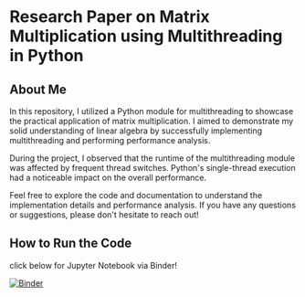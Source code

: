 # Research Paper on Matrix Multiplication using Multithreading in Python

## About Me

In this repository, I utilized a Python module for multithreading to showcase the practical application of matrix multiplication. I aimed to demonstrate my solid understanding of linear algebra by successfully implementing multithreading and performing performance analysis.

During the project, I observed that the runtime of the multithreading module was affected by frequent thread switches. Python's single-thread execution had a noticeable impact on the overall performance. 

Feel free to explore the code and documentation to understand the implementation details and performance analysis. If you have any questions or suggestions, please don't hesitate to reach out!

## How to Run the Code

click below for Jupyter Notebook via Binder!

[![Binder](https://mybinder.org/badge_logo.svg)](https://mybinder.org/v2/gh/veasnab/tmath208/main)
